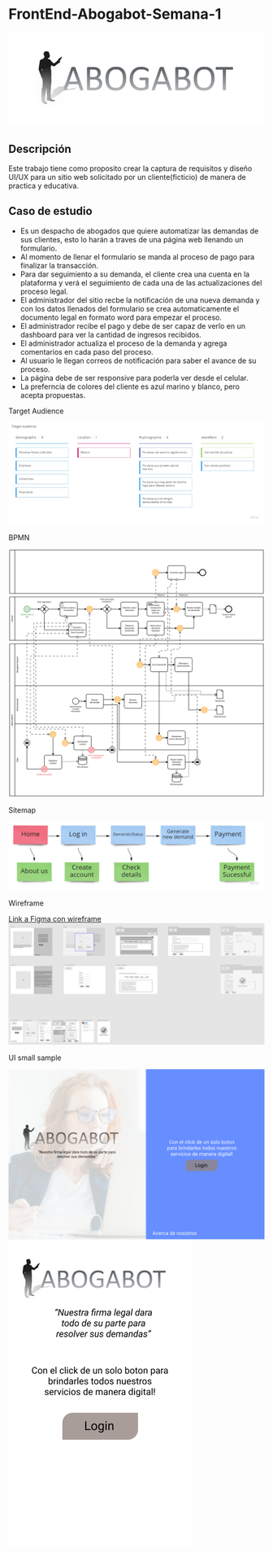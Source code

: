 # FrontEnd-Abogabot-Semana-1

![ABOGABOT](images/title.png)

## Descripción

Este trabajo tiene como proposito crear la captura de requisitos y diseño UI/UX para un sitio web solicitado por un cliente(ficticio) de manera de practica y educativa.

## Caso de estudio

- Es un despacho de abogados que quiere automatizar las demandas de sus clientes, esto lo harán a traves de una página web llenando un formulario.
- Al momento de llenar el formulario se manda al proceso de pago para finalizar la transacción.
- Para dar seguimiento a su demanda, el cliente crea una cuenta en la plataforma y verá el seguimiento de cada una de las actualizaciones del proceso legal.
- El administrador del sitio recbe la notificación de una nueva demanda y con los datos llenados del formulario se crea automaticamente el documento legal en formato word para empezar el proceso.
- El administrador recibe el pago y debe de ser capaz de verlo en un dashboard para ver la cantidad de ingresos recibidos.
- El administrador actualiza el proceso de la demanda y agrega comentarios en cada paso del proceso.
- Al usuario le llegan correos de notificación para saber el avance de su proceso.
- La página debe de ser responsive para poderla ver desde el celular.
- La preferncia de colores del cliente es azul marino y blanco, pero acepta propuestas.

Target Audience

![target](images/Target%20Audience.jpg)

BPMN

![BPMN](images/abogabotbpmn.png)

Sitemap

![Sitemap](images/SitemapABOGABOT.jpg)

Wireframe

[Link a Figma con wireframe](https://www.figma.com/file/UTKB9saB6u3MZpqFnG6riH/Wireframe?node-id=0%3A1)
![wireframe](images/wireframe.PNG)

UI small sample

![UISample](images/Main.png)
![UIMOB](images/MainMobile.png)